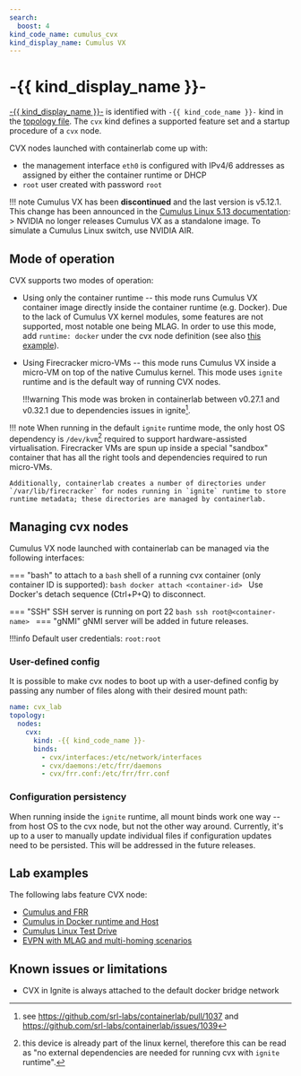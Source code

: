 ```yaml
---
search:
  boost: 4
kind_code_name: cumulus_cvx
kind_display_name: Cumulus VX
---
```

# -{{ kind_display_name }}-
[-{{ kind_display_name }}-](https://docs.nvidia.com/networking-ethernet-software/cumulus-vx/) is identified with `-{{ kind_code_name }}-` kind in the [topology file](../topo-def-file.md).
The `cvx` kind defines a supported feature set and a startup procedure of a `cvx` node.


CVX nodes launched with containerlab come up with:

* the management interface `eth0` is configured with IPv4/6 addresses as assigned by either the container runtime or DHCP
* `root` user created with password `root`

!!! note
    Cumulus VX has been **discontinued** and the last version is v5.12.1. This change has been announced in the [Cumulus Linux 5.13 documentation](https://docs.nvidia.com/networking-ethernet-software/cumulus-linux-513/Whats-New/#cumulus-vx):
    > NVIDIA no longer releases Cumulus VX as a standalone image. To simulate a Cumulus Linux switch, use NVIDIA AIR.

## Mode of operation

CVX supports two modes of operation:

* Using only the container runtime -- this mode runs Cumulus VX container image directly inside the container runtime (e.g. Docker). Due to the lack of Cumulus VX kernel modules, some features are not supported, most notable one being MLAG. In order to use this mode, add `runtime: docker` under the cvx node definition (see also [this example](https://github.com/srl-labs/containerlab/blob/main/lab-examples/cvx02/topo.clab.yml)).
* Using Firecracker micro-VMs -- this mode runs Cumulus VX inside a micro-VM on top of the native Cumulus kernel. This mode uses `ignite` runtime and is the default way of running CVX nodes.

    !!!warning
        This mode was broken in containerlab between v0.27.1 and v0.32.1 due to dependencies issues in ignite[^2].

!!! note
    When running in the default `ignite` runtime mode, the only host OS dependency is `/dev/kvm`[^1] required to support hardware-assisted virtualisation. Firecracker VMs are spun up inside a special "sandbox" container that has all the right tools and dependencies required to run micro-VMs.

    Additionally, containerlab creates a number of directories under `/var/lib/firecracker` for nodes running in `ignite` runtime to store runtime metadata; these directories are managed by containerlab.

## Managing cvx nodes

Cumulus VX node launched with containerlab can be managed via the following interfaces:

=== "bash"
    to attach to a `bash` shell of a running cvx container (only container ID is supported):
    ```bash
    docker attach <container-id>
    ```
    Use Docker's detach sequence (Ctrl+P+Q) to disconnect.

=== "SSH"
    SSH server is running on port 22
    ```bash
    ssh root@<container-name>
    ```
=== "gNMI"
    gNMI server will be added in future releases.

!!!info
    Default user credentials: `root:root`

### User-defined config

It is possible to make cvx nodes to boot up with a user-defined config by passing any number of files along with their desired mount path:

```yaml
name: cvx_lab
topology:
  nodes:
    cvx:
      kind: -{{ kind_code_name }}-
      binds:
        - cvx/interfaces:/etc/network/interfaces
        - cvx/daemons:/etc/frr/daemons
        - cvx/frr.conf:/etc/frr/frr.conf
```

### Configuration persistency

When running inside the `ignite` runtime, all mount binds work one way -- from host OS to the cvx node, but not the other way around. Currently, it's up to a user to manually update individual files if configuration updates need to be persisted.
This will be addressed in the future releases.

## Lab examples

The following labs feature CVX node:

* [Cumulus and FRR](https://github.com/srl-labs/containerlab/blob/main/lab-examples/cvx01/topo.clab.yml)
* [Cumulus in Docker runtime and Host](https://github.com/srl-labs/containerlab/blob/main/lab-examples/cvx02/topo.clab.yml)
* [Cumulus Linux Test Drive](https://clabs.netdevops.me/rs/cvx03/)
* [EVPN with MLAG and multi-homing scenarios](https://clabs.netdevops.me/rs/cvx04/)

## Known issues or limitations

* CVX in Ignite is always attached to the default docker bridge network

[^1]: this device is already part of the linux kernel, therefore this can be read as "no external dependencies are needed for running cvx with `ignite` runtime".
[^2]: see <https://github.com/srl-labs/containerlab/pull/1037> and <https://github.com/srl-labs/containerlab/issues/1039>
